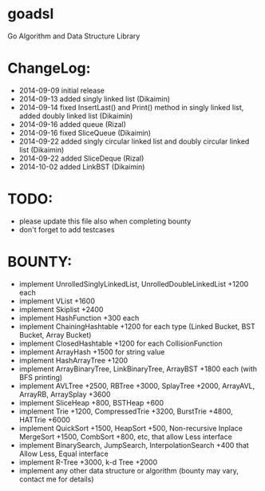 goadsl
======

Go Algorithm and Data Structure Library


ChangeLog:
==========

* 2014-09-09 initial release
* 2014-09-13 added singly linked list (Dikaimin)
* 2014-09-14 fixed InsertLast() and Print() method in singly linked list, added doubly linked list (Dikaimin)
* 2014-09-16 added queue (Rizal)
* 2014-09-16 fixed SliceQueue (Dikaimin)
* 2014-09-22 added singly circular linked list and doubly circular linked list (Dikaimin)
* 2014-09-22 added SliceDeque (Rizal)
* 2014-10-02 added LinkBST (Dikaimin)

TODO:
=====

* please update this file also when completing bounty
* don't forget to add testcases

BOUNTY:
=======

* implement UnrolledSinglyLinkedList, UnrolledDoubleLinkedList +1200 each
* implement VList +1600
* implement Skiplist +2400
* implement HashFunction +300 each
* implement ChainingHashtable +1200 for each type (Linked Bucket, BST Bucket, Array Bucket)
* implement ClosedHashtable +1200 for each CollisionFunction
* implement ArrayHash +1500 for string value
* implement HashArrayTree +1200
* implement ArrayBinaryTree, LinkBinaryTree, ArrayBST +1800 each (with BFS printing)
* implement AVLTree +2500, RBTree +3000, SplayTree +2000, ArrayAVL, ArrayRB, ArraySplay +3600
* implement SliceHeap +800, BSTHeap +600
* implement Trie +1200, CompressedTrie +3200, BurstTrie +4800, HATTrie +6000
* implement QuickSort +1500, HeapSort +500, Non-recursive Inplace MergeSort +1500, CombSort +800, etc, that allow Less interface
* implement BinarySearch, JumpSearch, InterpolationSearch +400 that Allow Less, Equal interface
* implement R-Tree +3000, k-d Tree +2000
* implement any other data structure or algorithm (bounty may vary, contact me for details)
